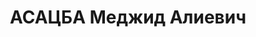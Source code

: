 ---
title: АСАЦБА Меджид Алиевич
description: "Род. в 1906, г. Батуми, абхаз. Род занятий: работал участковым инспектором\
  \ УРКМ Аджарии. (Управление рабоче-крестьянской милиции). \n  Осужден Тройкой при\
  \ НКВД ГССР 10.11.1937. Мера наказания: расстрел с конфискацией личного имущества.\
  \ Дата расстрела: 15.11.1937"
---